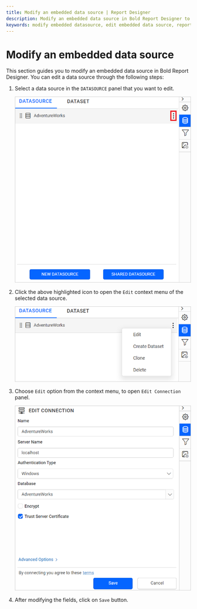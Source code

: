 ```yaml
---
title: Modify an embedded data source | Report Designer
description: Modify an embedded data source in Bold Report Designer to update the connection properties of data source.
keywords: modify embedded datasource, edit embedded data source, report-designer, web report-designer
---
```


# Modify an embedded data source

This section guides you to modify an embedded data source in Bold Report Designer. You can edit a data source through the following steps:

1. Select a data source in the `DATASOURCE` panel that you want to edit.

   ![Data source item menu icon](/static/assets/on-premise/images/report-designer/manage-data/datasource/data-source-item-menu-icon.png '#width=385px')

2. Click the above highlighted icon to open the `Edit` context menu of the selected data source.

   ![Data panel context menu](/static/assets/on-premise/images/report-designer/manage-data/datasource/data-panel-context-menu.png '#width=410px')

3. Choose `Edit` option from the context menu, to open `Edit Connection` panel.

   ![Edit connection panel](/static/assets/on-premise/images/report-designer/manage-data/datasource/edit-connection-panel.png '#width=385px')

4. After modifying the fields, click on `Save` button.

